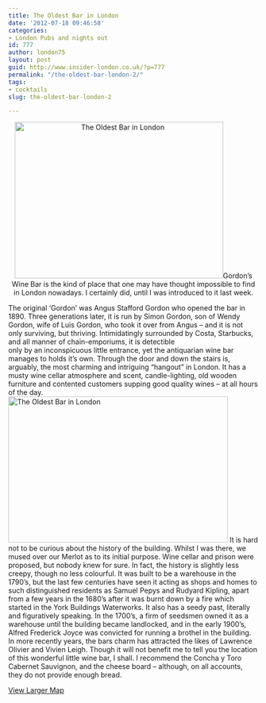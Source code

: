 ```yaml
---
title: The Oldest Bar in London
date: '2012-07-18 09:46:58'
categories:
- London Pubs and nights out
id: 777
author: london75
layout: post
guid: http://www.insider-london.co.uk/?p=777
permalink: "/the-oldest-bar-london-2/"
tags:
- cocktails
slug: the-oldest-bar-london-2

---
```

<p style="text-align: center">
  <img class="aligncenter" src="http://insidertrends.squarespace.com/storage/Gordons%20Wine%20Bar.jpg?__SQUARESPACE_CACHEVERSION=1328286145848" alt="The Oldest Bar in London" width="420" height="315" />Gordon’s Wine Bar is the kind of place that one may have thought impossible to find in London nowadays. I certainly did, until I was introduced to it last week.
</p>

<div>
  The original ‘Gordon’ was Angus Stafford Gordon who opened the bar in 1890. Three generations later, it is run by Simon Gordon, son of Wendy Gordon, wife of Luis Gordon, who took it over from Angus &#8211; and it is not only surviving, but thriving. Intimidatingly surrounded by Costa, Starbucks, and all manner of chain-emporiums, it is detectible only by an inconspicuous little entrance, yet the antiquarian wine bar manages to holds it’s own. Through the door and down the stairs is, arguably, the most charming and intriguing “hangout” in London. It has a musty wine cellar atmosphere and scent, candle-lighting, old wooden furniture and contented customers supping good quality wines &#8211; at all hours of the day. <img class="aligncenter" src="http://i.imgur.com/tzzq8.jpg" alt="The Oldest Bar in London" width="442" height="294" /> It is hard not to be curious about the history of the building. Whilst I was there, we mused over our Merlot as to its initial purpose. Wine cellar and prison were proposed, but nobody knew for sure. In fact, the history is slightly less creepy, though no less colourful. It was built to be a warehouse in the 1790’s, but the last few centuries have seen it acting as shops and homes to such distinguished residents as Samuel Pepys and Rudyard Kipling, apart from a few years in the 1680’s after it was burnt down by a fire which started in the York Buildings Waterworks. It also has a seedy past, literally and figuratively speaking. In the 1700’s, a firm of seedsmen owned it as a warehouse until the building became landlocked, and in the early 1900’s, Alfred Frederick Joyce was convicted for running a brothel in the building. In more recently years, the bars charm has attracted the likes of Lawrence Olivier and Vivien Leigh. Though it will not benefit me to tell you the location of this wonderful little wine bar, I shall. I recommend the Concha y Toro Cabernet Sauvignon, and the cheese board &#8211; although, on all accounts, they do not provide enough bread.
</div>

[View Larger Map](https://maps.google.co.uk/maps?ie=UTF8&q=Gordon%E2%80%99s+Wine+Bar&fb=1&gl=uk&hq=Gordon%E2%80%99s+Wine+Bar&hnear=London,+United+Kingdom&t=m&ll=51.507929,-0.123422&spn=0.006295,0.009374&source=embed)
